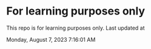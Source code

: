 # For learning purposes only
This repo is for learning purposes only.
Last updated at

Monday, August 7, 2023 7:16:01 AM

